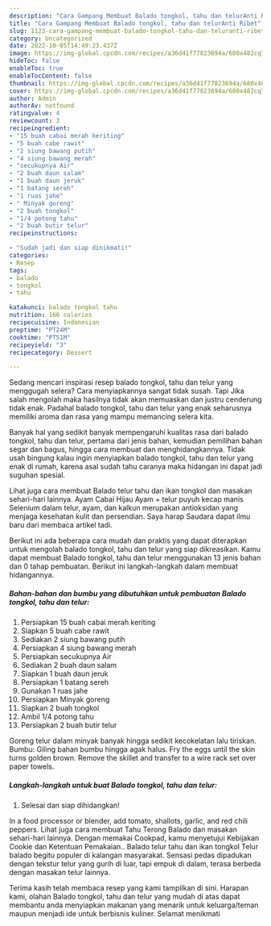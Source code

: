 ```yaml
---
description: "Cara Gampang Membuat Balado tongkol, tahu dan telurAnti Ribet"
title: "Cara Gampang Membuat Balado tongkol, tahu dan telurAnti Ribet"
slug: 1123-cara-gampang-membuat-balado-tongkol-tahu-dan-teluranti-ribet
category: Uncategorized
date: 2022-10-05T14:49:23.437Z
image: https://img-global.cpcdn.com/recipes/a36d41f77823694a/680x482cq70/balado-tongkol-tahu-dan-telur-foto-resep-utama.jpg
hideToc: false
enableToc: true
enableTocContent: false
thumbnail: https://img-global.cpcdn.com/recipes/a36d41f77823694a/680x482cq70/balado-tongkol-tahu-dan-telur-foto-resep-utama.jpg
cover: https://img-global.cpcdn.com/recipes/a36d41f77823694a/680x482cq70/balado-tongkol-tahu-dan-telur-foto-resep-utama.jpg
author: Admin
authorAv: notfound
ratingvalue: 4
reviewcount: 3
recipeingredient:
- "15 buah cabai merah keriting"
- "5 buah cabe rawit"
- "2 siung bawang putih"
- "4 siung bawang merah"
- "secukupnya Air"
- "2 buah daun salam"
- "1 buah daun jeruk"
- "1 batang sereh"
- "1 ruas jahe"
- " Minyak goreng"
- "2 buah tongkol"
- "1/4 potong tahu"
- "2 buah butir telur"
recipeinstructions:

- "Sudah jadi dan siap dinikmati!"
categories:
- Resep
tags:
- balado
- tongkol
- tahu

katakunci: balado tongkol tahu 
nutrition: 166 calories
recipecuisine: Indonesian
preptime: "PT24M"
cooktime: "PT51M"
recipeyield: "3"
recipecategory: Dessert

---
```



Sedang mencari inspirasi resep balado tongkol, tahu dan telur yang menggugah selera? Cara menyiapkannya sangat tidak susah. Tapi Jika salah mengolah maka hasilnya tidak akan memuaskan dan justru cenderung tidak enak. Padahal balado tongkol, tahu dan telur yang enak seharusnya memiliki aroma dan rasa yang mampu memancing selera kita.


Banyak hal yang sedikit banyak mempengaruhi kualitas rasa dari balado tongkol, tahu dan telur, pertama dari jenis bahan, kemudian pemilihan bahan segar dan bagus, hingga cara membuat dan menghidangkannya. Tidak usah bingung kalau ingin menyiapkan balado tongkol, tahu dan telur yang enak di rumah, karena asal sudah tahu caranya maka hidangan ini dapat jadi suguhan spesial.

Lihat juga cara membuat Balado telur tahu dan ikan tongkol dan masakan sehari-hari lainnya. Ayam Cabai Hijau Ayam + telur puyuh kecap manis Selenium dalam telur, ayam, dan kalkun merupakan antioksidan yang menjaga kesehatan kulit dan persendian. Saya harap Saudara dapat ilmu baru dari membaca artikel tadi.


Berikut ini ada beberapa cara mudah dan praktis yang dapat diterapkan untuk mengolah balado tongkol, tahu dan telur yang siap dikreasikan. Kamu dapat membuat Balado tongkol, tahu dan telur menggunakan 13 jenis bahan dan 0 tahap pembuatan. Berikut ini langkah-langkah dalam membuat hidangannya.

<!--inarticleads1-->

##### Bahan-bahan dan bumbu yang dibutuhkan untuk pembuatan Balado tongkol, tahu dan telur:

1. Persiapkan 15 buah cabai merah keriting
1. Siapkan 5 buah cabe rawit
1. Sediakan 2 siung bawang putih
1. Persiapkan 4 siung bawang merah
1. Persiapkan secukupnya Air
1. Sediakan 2 buah daun salam
1. Siapkan 1 buah daun jeruk
1. Persiapkan 1 batang sereh
1. Gunakan 1 ruas jahe
1. Persiapkan  Minyak goreng
1. Siapkan 2 buah tongkol
1. Ambil 1/4 potong tahu
1. Persiapkan 2 buah butir telur


Goreng telur dalam minyak banyak hingga sedikit kecokelatan lalu tiriskan. Bumbu: Giling bahan bumbu hingga agak halus. Fry the eggs until the skin turns golden brown. Remove the skillet and transfer to a wire rack set over paper towels. 

<!--inarticleads2-->

##### Langkah-langkah untuk buat Balado tongkol, tahu dan telur:


1. Selesai dan siap dihidangkan!

In a food processor or blender, add tomato, shallots, garlic, and red chili peppers. Lihat juga cara membuat Tahu Terong Balado dan masakan sehari-hari lainnya. Dengan memakai Cookpad, kamu menyetujui Kebijakan Cookie dan Ketentuan Pemakaian.. Balado telur tahu dan ikan tongkol Telur balado begitu populer di kalangan masyarakat. Sensasi pedas dipadukan dengan tekstur telur yang gurih di luar, tapi empuk di dalam, terasa berbeda dengan masakan telur lainnya. 

Terima kasih telah membaca resep yang kami tampilkan di sini. Harapan kami, olahan Balado tongkol, tahu dan telur yang mudah di atas dapat membantu anda menyiapkan makanan yang menarik untuk keluarga/teman maupun menjadi ide untuk berbisnis kuliner. Selamat menikmati
